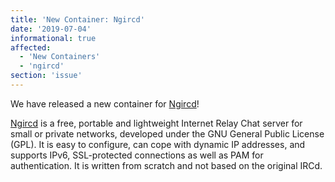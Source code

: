 ```yaml
---
title: 'New Container: Ngircd'
date: '2019-07-04'
informational: true
affected:
  - 'New Containers'
  - 'ngircd'
section: 'issue'
---
```

We have released a new container for [Ngircd](https://github.com/linuxserver/docker-ngircd)!

[Ngircd](https://ngircd.barton.de/) is a free, portable and lightweight Internet Relay Chat server for small or private networks, developed under the GNU General Public License (GPL). It is easy to configure, can cope with dynamic IP addresses, and supports IPv6, SSL-protected connections as well as PAM for authentication. It is written from scratch and not based on the original IRCd.